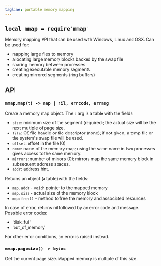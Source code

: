 ```yaml
---
tagline: portable memory mapping
---
```


## `local mmap = require'mmap'`

Memory mapping API that can be used with Windows, Linux and OSX.
Can be used for:

  * mapping large files to memory
  * allocating large memory blocks backed by the swap file
  * sharing memory between processes
  * creating executable memory segments
  * creating mirrored segments (ring buffers)

## API

### `mmap.map(t) -> map | nil, errcode, errmsg`

Create a memory map object. The `t` arg is a table with the fields:

* `size`: minimum size of the segment (required); the actual size will
be the next multiple of page size.
* `file`: OS file handle or file descriptor (none); if not given,
a temp file or the system's swap file will be used.
* `offset`: offset in the file (0)
* `name`: name of the mempry map; using the same name in two processes
gives access to the same memory.
* `mirrors`: number of mirrors (0); mirrors map the same memory block
in subsequent address spaces.
* `addr`: address hint.

Returns an object (a table) with the fields:

* `map.addr` - `void*` pointer to the mapped memory
* `map.size` - actual size of the memory block
* `map:free()` - method to free the memory and associated resources

In case of error, returns nil followed by an error code and message.
Possible error codes:

* 'disk_full'
* 'out_of_memory'

For other error conditions, an error is raised instead.

### `mmap.pagesize() -> bytes`

Get the current page size. Mapped memory is multiple of this size.
